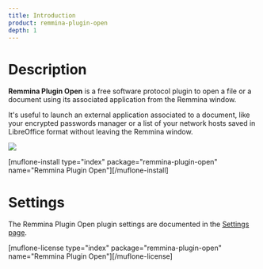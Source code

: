 ```yaml
---
title: Introduction
product: remmina-plugin-open
depth: 1
---
```


# Description

**Remmina Plugin Open** is a free software protocol plugin to open a file or a document using its associated application from the Remmina window.

It's useful to launch an external application associated to a document, like your encrypted passwords manager or a list of your network hosts saved in LibreOffice format without leaving the Remmina window.

![](/resources/remmina-plugin-open/archive/latest/english/general.png?classes=center)

[muflone-install type="index" package="remmina-plugin-open" name="Remmina Plugin Open"][/muflone-install]

# Settings
The Remmina Plugin Open plugin settings are documented in the [Settings page](../settings).

[muflone-license type="index" package="remmina-plugin-open" name="Remmina Plugin Open"][/muflone-license]
